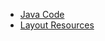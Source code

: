  - [Java Code](./app/src/main/java/com/example/pckosek/customviews_10) <br>
 - [Layout Resources](./app/src/main/res/layout)